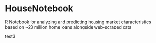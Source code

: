 # HouseNotebook
R Notebook for analyzing and predicting housing market characteristics based on ~23 million home loans alongside web-scraped data

test3

